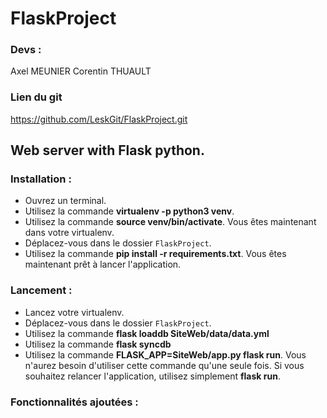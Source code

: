 # FlaskProject

### Devs : 
Axel MEUNIER
Corentin THUAULT

### Lien du git 

https://github.com/LeskGit/FlaskProject.git

## Web server with Flask python.

### Installation : 

- Ouvrez un terminal.
- Utilisez la commande **virtualenv -p python3 venv**.
- Utilisez la commande **source venv/bin/activate**.
Vous êtes maintenant dans votre virtualenv.
- Déplacez-vous dans le dossier `FlaskProject`.
- Utilisez la commande **pip install -r requirements.txt**.
Vous êtes maintenant prêt à lancer l'application.

### Lancement :

- Lancez votre virtualenv.
- Déplacez-vous dans le dossier `FlaskProject`.
- Utilisez la commande **flask loaddb SiteWeb/data/data.yml**
- Utilisez la commande **flask syncdb**
- Utilisez la commande **FLASK_APP=SiteWeb/app.py flask run**.
Vous n'aurez besoin d'utiliser cette commande qu'une seule fois. Si vous souhaitez relancer l'application, utilisez simplement **flask run**.

### Fonctionnalités ajoutées :
